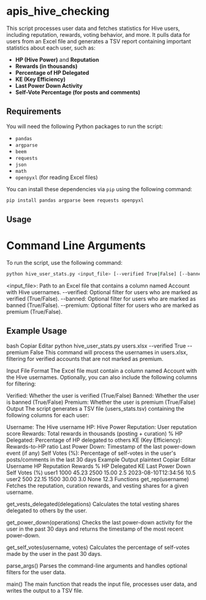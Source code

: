 # apis_hive_checking


This script processes user data and fetches statistics for Hive users, including reputation, rewards, voting behavior, and more. It pulls data for users from an Excel file and generates a TSV report containing important statistics about each user, such as:

- **HP (Hive Power)** and **Reputation**
- **Rewards (in thousands)**
- **Percentage of HP Delegated**
- **KE (Key Efficiency)**
- **Last Power Down Activity**
- **Self-Vote Percentage (for posts and comments)**

## Requirements

You will need the following Python packages to run the script:

- `pandas`
- `argparse`
- `beem`
- `requests`
- `json`
- `math`
- `openpyxl` (for reading Excel files)

You can install these dependencies via `pip` using the following command:

```bash
pip install pandas argparse beem requests openpyxl
```

## Usage

# Command Line Arguments
To run the script, use the following command:

```bash
python hive_user_stats.py <input_file> [--verified True|False] [--banned True|False] [--premium True|False]
```

<input_file>: Path to an Excel file that contains a column named Account with Hive usernames.
--verified: Optional filter for users who are marked as verified (True/False).
--banned: Optional filter for users who are marked as banned (True/False).
--premium: Optional filter for users who are marked as premium (True/False).

## Example Usage
bash
Copiar
Editar
python hive_user_stats.py users.xlsx --verified True --premium False
This command will process the usernames in users.xlsx, filtering for verified accounts that are not marked as premium.

Input File Format
The Excel file must contain a column named Account with the Hive usernames. Optionally, you can also include the following columns for filtering:

Verified: Whether the user is verified (True/False)
Banned: Whether the user is banned (True/False)
Premium: Whether the user is premium (True/False)
Output
The script generates a TSV file (users_stats.tsv) containing the following columns for each user:

Username: The Hive username
HP: Hive Power
Reputation: User reputation score
Rewards: Total rewards in thousands (posting + curation)
% HP Delegated: Percentage of HP delegated to others
KE (Key Efficiency): Rewards-to-HP ratio
Last Power Down: Timestamp of the last power-down event (if any)
Self Votes (%): Percentage of self-votes in the user's posts/comments in the last 30 days
Example Output
plaintext
Copiar
Editar
Username    HP      Reputation    Rewards    % HP Delegated    KE      Last Power Down    Self Votes (%)
user1       1000    45.23         2500       15.00             2.5     2023-08-10T12:34:56  10.5
user2       500     22.15         1500       30.00             3.0     None                12.3
Functions
get_rep(username)
Fetches the reputation, curation rewards, and vesting shares for a given username.

get_vests_delegated(delegations)
Calculates the total vesting shares delegated to others by the user.

get_power_down(operations)
Checks the last power-down activity for the user in the past 30 days and returns the timestamp of the most recent power-down.

get_self_votes(username, votes)
Calculates the percentage of self-votes made by the user in the past 30 days.

parse_args()
Parses the command-line arguments and handles optional filters for the user data.

main()
The main function that reads the input file, processes user data, and writes the output to a TSV file.
